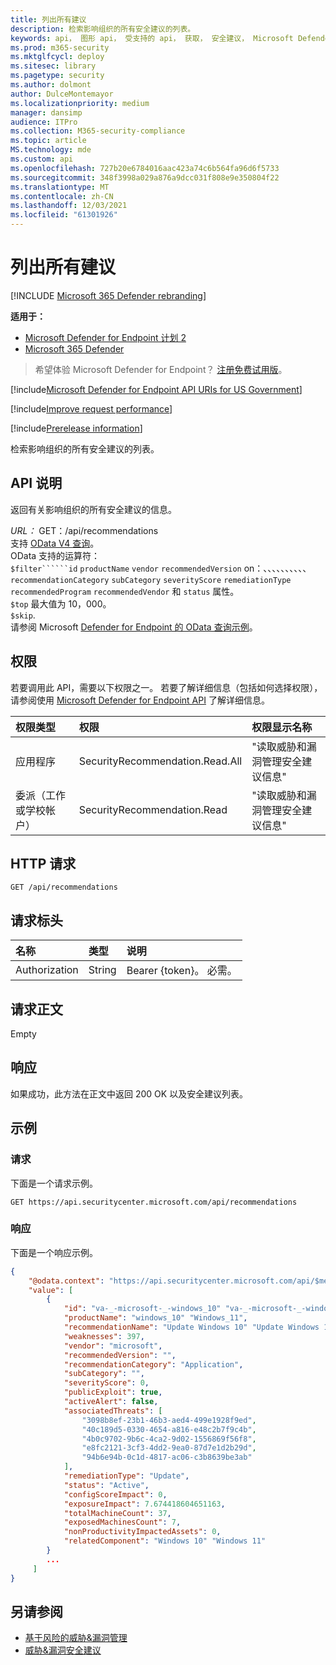 ```yaml
---
title: 列出所有建议
description: 检索影响组织的所有安全建议的列表。
keywords: api， 图形 api， 受支持的 api， 获取， 安全建议， Microsoft Defender for Endpoint tvm api， 危险和漏洞管理， 危险和漏洞管理 api
ms.prod: m365-security
ms.mktglfcycl: deploy
ms.sitesec: library
ms.pagetype: security
ms.author: dolmont
author: DulceMontemayor
ms.localizationpriority: medium
manager: dansimp
audience: ITPro
ms.collection: M365-security-compliance
ms.topic: article
MS.technology: mde
ms.custom: api
ms.openlocfilehash: 727b20e6784016aac423a74c6b564fa96d6f5733
ms.sourcegitcommit: 348f3998a029a876a9dcc031f808e9e350804f22
ms.translationtype: MT
ms.contentlocale: zh-CN
ms.lasthandoff: 12/03/2021
ms.locfileid: "61301926"
---
```

# <a name="list-all-recommendations"></a>列出所有建议

[!INCLUDE [Microsoft 365 Defender rebranding](../../includes/microsoft-defender.md)]

**适用于：**
- [Microsoft Defender for Endpoint 计划 2](https://go.microsoft.com/fwlink/?linkid=2154037)
- [Microsoft 365 Defender](https://go.microsoft.com/fwlink/?linkid=2118804)


> 希望体验 Microsoft Defender for Endpoint？ [注册免费试用版](https://signup.microsoft.com/create-account/signup?products=7f379fee-c4f9-4278-b0a1-e4c8c2fcdf7e&ru=https://aka.ms/MDEp2OpenTrial?ocid=docs-wdatp-exposedapis-abovefoldlink)。

[!include[Microsoft Defender for Endpoint API URIs for US Government](../../includes/microsoft-defender-api-usgov.md)]

[!include[Improve request performance](../../includes/improve-request-performance.md)]

[!include[Prerelease information](../../includes/prerelease.md)]

检索影响组织的所有安全建议的列表。


## <a name="api-description"></a>API 说明

返回有关影响组织的所有安全建议的信息。

*URL：* GET：/api/recommendations
<br>支持 [OData V4 查询](https://www.odata.org/documentation/)。
<br>OData 支持的运算符：
<br>```$filter``````id``` ```productName``` ```vendor``` ```recommendedVersion``` on：、、、、、、、、、、 ```recommendationCategory``` ```subCategory``` ```severityScore``` ```remediationType``` ```recommendedProgram``` ```recommendedVendor``` 和 ```status``` 属性。
<br>```$top``` 最大值为 10，000。
<br>```$skip```.
<br>请参阅 Microsoft [Defender for Endpoint 的 OData 查询示例](exposed-apis-odata-samples.md)。

## <a name="permissions"></a>权限

若要调用此 API，需要以下权限之一。 若要了解详细信息（包括如何选择权限），请参阅使用 [Microsoft Defender for Endpoint API](apis-intro.md) 了解详细信息。

权限类型|权限|权限显示名称
:---|:---|:---
应用程序|SecurityRecommendation.Read.All|"读取威胁和漏洞管理安全建议信息"
委派（工作或学校帐户）|SecurityRecommendation.Read |"读取威胁和漏洞管理安全建议信息"

## <a name="http-request"></a>HTTP 请求

```http
GET /api/recommendations
```

## <a name="request-headers"></a>请求标头

名称|类型|说明
:---|:---|:---
Authorization|String|Bearer {token}。 必需。

## <a name="request-body"></a>请求正文

Empty

## <a name="response"></a>响应

如果成功，此方法在正文中返回 200 OK 以及安全建议列表。

## <a name="example"></a>示例

### <a name="request"></a>请求

下面是一个请求示例。

```http
GET https://api.securitycenter.microsoft.com/api/recommendations
```

### <a name="response"></a>响应

下面是一个响应示例。

```json
{
    "@odata.context": "https://api.securitycenter.microsoft.com/api/$metadata#Recommendations",
    "value": [
        {
            "id": "va-_-microsoft-_-windows_10" "va-_-microsoft-_-windows_11",
            "productName": "windows_10" "Windows_11",
            "recommendationName": "Update Windows 10" "Update Windows 11",
            "weaknesses": 397,
            "vendor": "microsoft",
            "recommendedVersion": "",
            "recommendationCategory": "Application",
            "subCategory": "",
            "severityScore": 0,
            "publicExploit": true,
            "activeAlert": false,
            "associatedThreats": [
                "3098b8ef-23b1-46b3-aed4-499e1928f9ed",
                "40c189d5-0330-4654-a816-e48c2b7f9c4b",
                "4b0c9702-9b6c-4ca2-9d02-1556869f56f8",
                "e8fc2121-3cf3-4dd2-9ea0-87d7e1d2b29d",
                "94b6e94b-0c1d-4817-ac06-c3b8639be3ab"
            ],
            "remediationType": "Update",
            "status": "Active",
            "configScoreImpact": 0,
            "exposureImpact": 7.674418604651163,
            "totalMachineCount": 37,
            "exposedMachinesCount": 7,
            "nonProductivityImpactedAssets": 0,
            "relatedComponent": "Windows 10" "Windows 11"
        }
        ...
     ]
}
```

## <a name="see-also"></a>另请参阅

- [基于风险的威胁&漏洞管理](/microsoft-365/security/defender-endpoint/next-gen-threat-and-vuln-mgt)
- [威胁&漏洞安全建议](/microsoft-365/security/defender-endpoint/tvm-security-recommendation)
